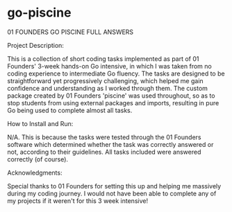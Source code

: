 # go-piscine
01 FOUNDERS GO PISCINE FULL ANSWERS

Project Description:

This is a collection of short coding tasks implemented as part of 01 Founders' 3-week hands-on Go intensive, in which I was taken from no coding experience to intermediate Go fluency. The tasks are designed to be straightforward yet progressively challenging, which helped me gain confidence and understanding as I worked through them. The custom package created by 01 Founders 'piscine' was used throughout, so as to stop students from using external packages and imports, resulting in pure Go being used to complete almost all tasks. 

How to Install and Run:

N/A. This is because the tasks were tested through the 01 Founders software which determined whether the task was correctly answered or not, according to their guidelines. All tasks included were answered correctly (of course).

Acknowledgments:

Special thanks to 01 Founders for setting this up and helping me massively during my coding journey. I would not have been able to complete any of my projects if it weren't for this 3 week intensive!